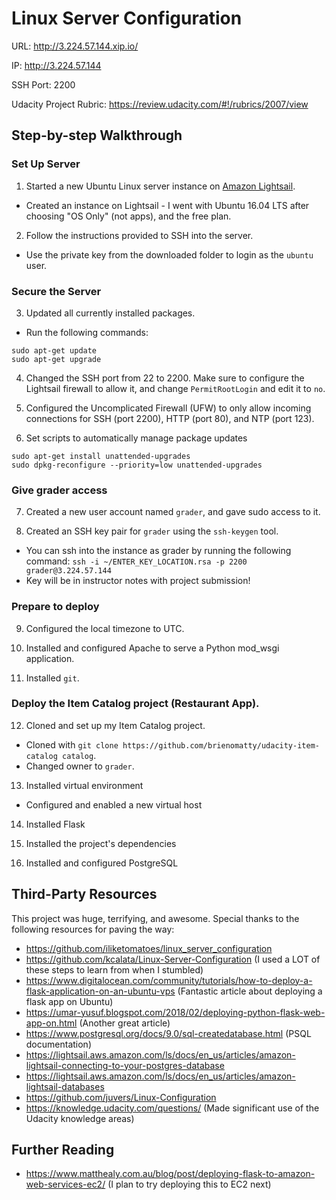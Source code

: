 # Linux Server Configuration
URL: http://3.224.57.144.xip.io/

IP: http://3.224.57.144

SSH Port: 2200

Udacity Project Rubric: https://review.udacity.com/#!/rubrics/2007/view

## Step-by-step Walkthrough
### Set Up Server
1. Started a new Ubuntu Linux server instance on [Amazon Lightsail](https://lightsail.aws.amazon.com/).
* Created an instance on Lightsail - I went with Ubuntu 16.04 LTS after choosing "OS Only" (not apps), and the free plan.

2. Follow the instructions provided to SSH into the server.
* Use the private key from the downloaded folder to login as the ```ubuntu``` user.

### Secure the Server
3. Updated all currently installed packages.
* Run the following commands:
```
sudo apt-get update
sudo apt-get upgrade
```

4. Changed the SSH port from 22 to 2200. Make sure to configure the Lightsail firewall to allow it, and change ```PermitRootLogin``` and edit it to ```no```.

5. Configured the Uncomplicated Firewall (UFW) to only allow incoming connections for SSH (port 2200), HTTP (port 80), and NTP (port 123).

6. Set scripts to automatically manage package updates
```
sudo apt-get install unattended-upgrades
sudo dpkg-reconfigure --priority=low unattended-upgrades
```

### Give grader access
7. Created a new user account named ```grader```, and gave sudo access to it.

8. Created an SSH key pair for ```grader``` using the ```ssh-keygen``` tool.
 * You can ssh into the instance as grader by running the following command: ```ssh -i ~/ENTER_KEY_LOCATION.rsa -p 2200 grader@3.224.57.144```
 * Key will be in instructor notes with project submission!

### Prepare to deploy
9. Configured the local timezone to UTC.

10. Installed and configured Apache to serve a Python mod_wsgi application.

11. Installed ```git```.

### Deploy the Item Catalog project (Restaurant App).
12. Cloned and set up my Item Catalog project.
* Cloned with ```git clone https://github.com/brienomatty/udacity-item-catalog catalog```.
* Changed owner to ```grader```.

13. Installed virtual environment
* Configured and enabled a new virtual host

14. Installed Flask

15. Installed the project's dependencies

16. Installed and configured PostgreSQL

## Third-Party Resources
This project was huge, terrifying, and awesome. Special thanks to the following resources for paving the way:
* https://github.com/iliketomatoes/linux_server_configuration
* https://github.com/kcalata/Linux-Server-Configuration (I used a LOT of these steps to learn from when I stumbled)
* https://www.digitalocean.com/community/tutorials/how-to-deploy-a-flask-application-on-an-ubuntu-vps (Fantastic article about deploying a flask app on Ubuntu)
* https://umar-yusuf.blogspot.com/2018/02/deploying-python-flask-web-app-on.html (Another great article)
* https://www.postgresql.org/docs/9.0/sql-createdatabase.html (PSQL documentation)
* https://lightsail.aws.amazon.com/ls/docs/en_us/articles/amazon-lightsail-connecting-to-your-postgres-database
* https://lightsail.aws.amazon.com/ls/docs/en_us/articles/amazon-lightsail-databases
* https://github.com/juvers/Linux-Configuration
* https://knowledge.udacity.com/questions/ (Made significant use of the Udacity knowledge areas)

## Further Reading
* https://www.matthealy.com.au/blog/post/deploying-flask-to-amazon-web-services-ec2/ (I plan to try deploying this to EC2 next)
